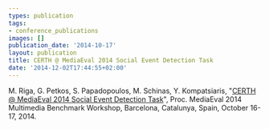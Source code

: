 ```yaml
---
types: publication
tags:
- conference_publications
images: []
publication_date: '2014-10-17'
layout: publication
title: CERTH @ MediaEval 2014 Social Event Detection Task
date: '2014-12-02T17:44:55+02:00'
---
```

<p>M. Riga, G. Petkos, S. Papadopoulos, M. Schinas, Y. Kompatsiaris, "<a href="http://ceur-ws.org/Vol-1263/mediaeval2014_submission_47.pdf">CERTH @ MediaEval 2014 Social Event Detection Task</a>", Proc. MediaEval 2014 Multimedia Benchmark Workshop, Barcelona, Catalunya, Spain, October 16-17, 2014.</p>
